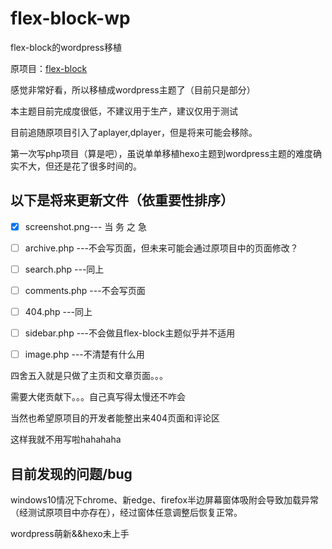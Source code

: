 # flex-block-wp
  flex-block的wordpress移植

原项目：[flex-block](https://github.com/miiiku/flex-block)

感觉非常好看，所以移植成wordpress主题了（目前只是部分）



本主题目前完成度很低，不建议用于生产，建议仅用于测试



目前追随原项目引入了aplayer,dplayer，但是将来可能会移除。



第一次写php项目（算是吧），虽说单单移植hexo主题到wordpress主题的难度确实不大，但还是花了很多时间的。



## 以下是将来更新文件（依重要性排序）

- [x] screenshot.png--- 当 务 之 急
- [ ] archive.php ---不会写页面，但未来可能会通过原项目中的页面修改？ 
- [ ] search.php ---同上
- [ ] comments.php ---不会写页面
- [ ] 404.php ---同上
- [ ] sidebar.php ---不会做且flex-block主题似乎并不适用
- [ ] image.php ---不清楚有什么用





四舍五入就是只做了主页和文章页面。。。



需要大佬贡献下。。。自己真写得太慢还不咋会



当然也希望原项目的开发者能整出来404页面和评论区

这样我就不用写啦hahahaha

## 目前发现的问题/bug

windows10情况下chrome、新edge、firefox半边屏幕窗体吸附会导致加载异常（经测试原项目中亦存在），经过窗体任意调整后恢复正常。





wordpress萌新&&hexo未上手